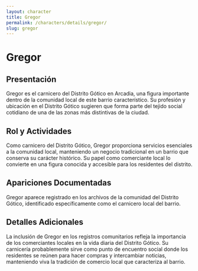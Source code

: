 ```yaml
---
layout: character
title: Gregor
permalink: /characters/details/gregor/
slug: gregor
---
```


# Gregor

## Presentación
Gregor es el carnicero del Distrito Gótico en Arcadia, una figura importante dentro de la comunidad local de este barrio característico. Su profesión y ubicación en el Distrito Gótico sugieren que forma parte del tejido social cotidiano de una de las zonas más distintivas de la ciudad.

## Rol y Actividades
Como carnicero del Distrito Gótico, Gregor proporciona servicios esenciales a la comunidad local, manteniendo un negocio tradicional en un barrio que conserva su carácter histórico. Su papel como comerciante local lo convierte en una figura conocida y accesible para los residentes del distrito.

## Apariciones Documentadas
Gregor aparece registrado en los archivos de la comunidad del Distrito Gótico, identificado específicamente como el carnicero local del barrio.

## Detalles Adicionales
La inclusión de Gregor en los registros comunitarios refleja la importancia de los comerciantes locales en la vida diaria del Distrito Gótico. Su carnicería probablemente sirve como punto de encuentro social donde los residentes se reúnen para hacer compras y intercambiar noticias, manteniendo viva la tradición de comercio local que caracteriza al barrio.
